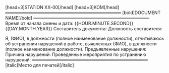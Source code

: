 [head=3]STATION XX-00[/head]
[head=3]КОМ[/head]
═════════════════════════════════════
[bold]DOCUMENT NAME[/bold]
═════════════════════════════════════
Время от начала смены и дата: {{HOUR.MINUTE.SECOND}} {{DAY.MONTH.YEAR}}
Составитель документа:
Должность составителя:

Я, (ФИО), в должности (полное наименование должности), отчитываюсь об устранении нарушений в работе, выявленных (ФИО), в должности (полное наименование должности).
Предъявленные нарушения:
Причина нарушений:
Проведенные мероприятия по устранению нарушений:
═════════════════════════════════════
[italic]Место для печатей[/italic]
